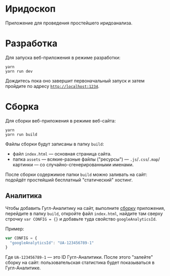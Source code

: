 # Иридоскоп

Приложение для проведения простейшего иридоанализа.

# Разработка

Для запуска веб-приложения в режиме разработки:

```
yarn
yarn run dev
```

Дождитесь пока оно завершит первоначальный запуск и затем пройдите по адресу [`http://localhost:1234`](http://localhost:1234).

<!-- To specify custom configuration options, one could create a file called `configuration/custom.json`. The contents of that file would be applied on top of the default configuration when running `yarn run dev` or `yarn run build`. -->

# Сборка

Для сборки веб-приложения в режиме веб-сайта:

```
yarn
yarn run build
```

Файлы сборки будут записаны в папку `build`:

* файл `index.html` — основная страница сайта.
* папка `assets` — всякие-разные файлы ("ресурсы") — `.js`/`.css`/`.map`/картинки — со случайно-сгенерированными именами.

После сборки содержимое папки `build` можно заливать на сайт: подойдёт простейший бесплатный "статический" хостинг.

## Аналитика

Чтобы добавить Гугл-Аналитику на сайт, выполните [сборку](#сборка) приложения, перейдите в папку `build`, откройте файл `index.html`, найдите там сверху строчку `var CONFIG = {}` и добавьте туда свойство `googleAnalyticsId`.

Пример:

```js
var CONFIG = {
  "googleAnalyticsId": "UA-123456789-1"
}
```

Где `UA-123456789-1` — это ID Гугл-Аналитики. После этого "залейте" сборку на сайт: пользовательская статистика будет показываться в Гугл-Аналитике.